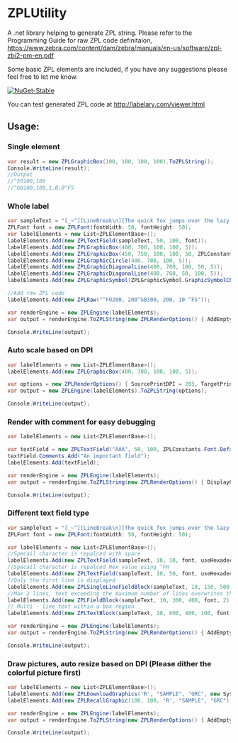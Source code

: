 # ZPLUtility
A .net library helping to generate ZPL string.
Please refer to the Programming Guide for raw ZPL code definitaion, https://www.zebra.com/content/dam/zebra/manuals/en-us/software/zpl-zbi2-pm-en.pdf

Some basic ZPL elements are included, if you have any suggestions please feel free to let me know.

[![NuGet-Stable](https://img.shields.io/nuget/v/ZPLUtility.svg?label=NuGet%20stable)](https://www.nuget.org/packages/ZPLUtility/)

You can test generated ZPL code at http://labelary.com/viewer.html

## Usage:
### Single element
```C#
var result = new ZPLGraphicBox(100, 100, 100, 100).ToZPLString();
Console.WriteLine(result); 
//Output
//^FO100,100
//^GB100,100,1,B,0^FS
```
### Whole label
```C#
var sampleText = "[_~^][LineBreak\n][The quick fox jumps over the lazy dog.]";
ZPLFont font = new ZPLFont(fontWidth: 50, fontHeight: 50);
var labelElements = new List<ZPLElementBase>();
labelElements.Add(new ZPLTextField(sampleText, 50, 100, font));
labelElements.Add(new ZPLGraphicBox(400, 700, 100, 100, 5));
labelElements.Add(new ZPLGraphicBox(450, 750, 100, 100, 50, ZPLConstants.LineColor.White));
labelElements.Add(new ZPLGraphicCircle(400, 700, 100, 5));
labelElements.Add(new ZPLGraphicDiagonalLine(400, 700, 100, 50, 5));
labelElements.Add(new ZPLGraphicDiagonalLine(400, 700, 50, 100, 5));
labelElements.Add(new ZPLGraphicSymbol(ZPLGraphicSymbol.GraphicSymbolCharacter.Copyright, 600, 600, 50, 50));

//Add raw ZPL code
labelElements.Add(new ZPLRaw("^FO200, 200^GB300, 200, 10 ^FS"));

var renderEngine = new ZPLEngine(labelElements);
var output = renderEngine.ToZPLString(new ZPLRenderOptions() { AddEmptyLineBeforeElementStart = true });

Console.WriteLine(output);
```
### Auto scale based on DPI
```C#
var labelElements = new List<ZPLElementBase>();
labelElements.Add(new ZPLGraphicBox(400, 700, 100, 100, 5));

var options = new ZPLRenderOptions() { SourcePrintDPI = 203, TargetPrintDPI = 300 };
var output = new ZPLEngine(labelElements).ToZPLString(options);

Console.WriteLine(output);
```
### Render with comment for easy debugging
```C#
var labelElements = new List<ZPLElementBase>();

var textField = new ZPLTextField("AAA", 50, 100, ZPLConstants.Font.Default);
textField.Comments.Add("An important field");
labelElements.Add(textField);

var renderEngine = new ZPLEngine(labelElements);
var output = renderEngine.ToZPLString(new ZPLRenderOptions() { DisplayComments = true });

Console.WriteLine(output);
```

### Different text field type
```C#
var sampleText = "[_~^][LineBreak\n][The quick fox jumps over the lazy dog.]";
ZPLFont font = new ZPLFont(fontWidth: 50, fontHeight: 50);

var labelElements = new List<ZPLElementBase>();
//Specail character is repalced with space
labelElements.Add(new ZPLTextField(sampleText, 10, 10, font, useHexadecimalIndicator: false));
//Specail character is repalced Hex value using ^FH
labelElements.Add(new ZPLTextField(sampleText, 10, 50, font, useHexadecimalIndicator: true));
//Only the first line is displayed
labelElements.Add(new ZPLSingleLineFieldBlock(sampleText, 10, 150, 500, font));
//Max 2 lines, text exceeding the maximum number of lines overwrites the last line.
labelElements.Add(new ZPLFieldBlock(sampleText, 10, 300, 400, font, 2));
// Multi - line text within a box region
labelElements.Add(new ZPLTextBlock(sampleText, 10, 600, 400, 100, font));

var renderEngine = new ZPLEngine(labelElements);
var output = renderEngine.ToZPLString(new ZPLRenderOptions() { AddEmptyLineBeforeElementStart = true });

Console.WriteLine(output);
```
### Draw pictures, auto resize based on DPI (Please dither the colorful picture first)
```C#
var labelElements = new List<ZPLElementBase>();
labelElements.Add(new ZPLDownloadGraphics('R', "SAMPLE", "GRC", new System.Drawing.Bitmap("Sample.bmp")));
labelElements.Add(new ZPLRecallGraphic(100, 100, 'R', "SAMPLE", "GRC"));

var renderEngine = new ZPLEngine(labelElements);
var output = renderEngine.ToZPLString(new ZPLRenderOptions() { AddEmptyLineBeforeElementStart = true, TargetPrintDPI = 600, SourcePrintDPI = 200 });

Console.WriteLine(output);
```

